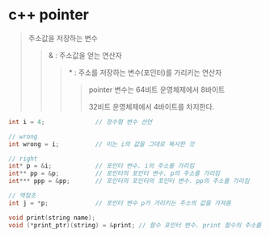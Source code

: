 # c++ pointer

> 주소값을 저장하는 변수
>
> > & : 주소값을 얻는 연산자
> >
> > > \* : 주소를 저장하는 변수(포인터)를 가리키는 연산자
> > >
> > > > pointer 변수는 64비트 운영체제에서 8바이트
> > > >
> > > > 32비트 운영체제에서 4바이트를 차지한다.

```cpp
int i = 4;              // 정수형 변수 선언

// wrong
int wrong = i;          // 이는 i의 값을 그대로 복사한 것

// right
int* p = &i;            // 포인터 변수. i의 주소를 가리킴
int** pp = &p;          // 포인터의 포인터 변수. p의 주소를 가리킴
int*** ppp = &pp;       // 포인터의 포인터의 포인터 변수. pp의 주소를 가리킴

// 역참조
int j = *p;             // 포인터 변수 p가 가리키는 주소의 값을 가져옴

void print(string name);
void (*print_ptr)(string) = &print; // 함수 포인터 변수. print 함수의 주소를 가리킴
```
